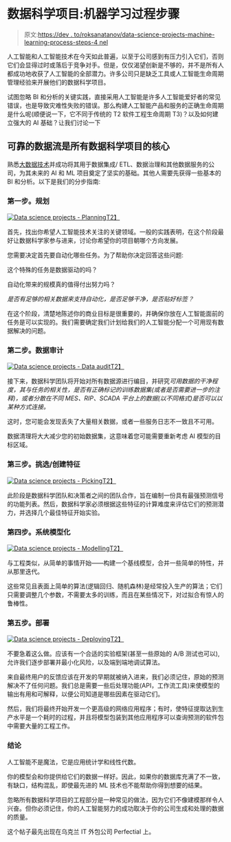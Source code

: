 # 数据科学项目:机器学习过程步骤

> 原文:[https://dev . to/roksanatanov/data-science-projects-machine-learning-process-steps-4 nel](https://dev.to/roksanatanov/data-science-projects-machine-learning-process-steps-4nel)

人工智能和人工智能技术在今天如此普遍，以至于公司感到有压力引入它们，否则它们会显得过时或落后于竞争对手。但是，仅仅渴望创新是不够的，并不是所有人都成功地收获了人工智能的全部潜力。许多公司只是缺乏工具或人工智能生命周期管理经验来开展他们的数据科学项目。

试图忽略 BI 和分析的关键实践，直接采用人工智能是许多人工智能爱好者的常见错误，也是导致灾难性失败的错误。那么构建人工智能产品和服务的正确生命周期是什么呢(顺便说一下，它不同于传统的 T2 软件工程生命周期 T3)？以及如何建立强大的 AI 基础？让我们讨论一下

## [](#reliable-data-flow-at-the-core-of-all-data-science-project)可靠的数据流是所有数据科学项目的核心

熟悉[大数据技术](https://perfectial.com/blog/how-corporations-can-leverage-big-data/)并成功将其用于数据集成/ ETL、数据治理和其他数据服务的公司，为其未来的 AI 和 ML 项目奠定了坚实的基础。其他人需要先获得一些基本的 BI 和分析。以下是我们的分步指南:

### [](#step-1-planning)第一步。规划

[![Data science projects - Planning](../Images/1beb0735b99273828f5e23db2edbb4a1.png)T2】](https://res.cloudinary.com/practicaldev/image/fetch/s--LQne62hY--/c_limit%2Cf_auto%2Cfl_progressive%2Cq_auto%2Cw_880/https://perfectial.com/wp-content/uploads/2019/06/Data-science-projects-Planning.jpg)

首先，找出你希望人工智能技术关注的关键领域。一般的实践表明，在这个阶段最好让数据科学家参与进来，讨论你希望你的项目朝哪个方向发展。

您需要决定首先要自动化哪些任务。为了帮助你决定回答这些问题:

这个特殊的任务是数据驱动的吗？

自动化带来的规模真的值得付出努力吗？

*是否有足够的相关数据来支持自动化，是否足够干净，是否贴好标签？*

在这个阶段，清楚地陈述你的商业目标是很重要的，并确保你放在人工智能面前的任务是可以实现的。我们需要确定我们计划给我们的人工智能分配一个可用现有数据解决的问题。

### [](#step-2-data-audit)第二步。数据审计

[![Data science projects - Data audit](../Images/f85feb930079f480e59275baadb7a7f5.png)T2】](https://res.cloudinary.com/practicaldev/image/fetch/s--dmizAAFY--/c_limit%2Cf_auto%2Cfl_progressive%2Cq_auto%2Cw_880/https://perfectial.com/wp-content/uploads/2019/06/Data-science-projects-Data-Audit.jpg)

接下来，数据科学团队将开始对所有数据源进行编目，并研究*可用数据的干净程度，其与任务的相关性，是否有正确标记的训练数据集(或者是否需要进一步的注释)，或者分散在不同 MES、RIP、SCADA 平台上的数据(以不同格式)是否可以以某种方式连接。*

这时，您可能会发现丢失了大量相关数据，或者一些服务日志不一致且不可用。

数据清理将大大减少您的初始数据集，这意味着您可能需要重新考虑 AI 模型的目标区域。

### [](#step-3-picking-creating-features)第三步。挑选/创建特征

[![Data science projects - Picking](../Images/46825c6c6fdb4e841e49ed835cb9975a.png)T2】](https://res.cloudinary.com/practicaldev/image/fetch/s--oH2mju55--/c_limit%2Cf_auto%2Cfl_progressive%2Cq_auto%2Cw_880/https://perfectial.com/wp-content/uploads/2019/06/Data-science-projects-Picking.jpg)

此阶段是数据科学团队和决策者之间的团队合作，旨在编制一份具有最强预测信号的功能列表。然后，数据科学家必须根据这些特征的计算难度来评估它们的预测潜力，并选择几个最佳特征开始实验。

### [](#step-4-modelling)第四步。系统模型化

[![Data science projects - Modelling](../Images/ac3b838ffe772a459e5d84b6cad49a92.png)T2】](https://res.cloudinary.com/practicaldev/image/fetch/s--T9f_dA0A--/c_limit%2Cf_auto%2Cfl_progressive%2Cq_auto%2Cw_880/https://perfectial.com/wp-content/uploads/2019/06/Data-science-projects-Modelling.jpg)

与工程类似，从简单的事情开始——构建一个基线模型，合并一些简单的特性，并从那里迭代。

这些常见且表面上简单的算法(逻辑回归、随机森林)是经常投入生产的算法；它们只需要调整几个参数，不需要太多的训练，而且在某些情况下，对过拟合有惊人的鲁棒性。

### [](#step-5-deploying)第五步。部署

[![Data science projects - Deploying](../Images/5f6af10e044537892ded56883d7b8800.png)T2】](https://res.cloudinary.com/practicaldev/image/fetch/s--fPf48XDO--/c_limit%2Cf_auto%2Cfl_progressive%2Cq_auto%2Cw_880/https://perfectial.com/wp-content/uploads/2019/06/Data-science-projects-Deploying.jpg)

不要急着这么做。应该有一个合适的实验框架(甚至一些原始的 A/B 测试也可以),允许我们逐步部署并最小化风险，以及端到端地调试算法。

来自最终用户的反馈应该在开发的早期就被纳入进来，我们必须记住，原始的预测解决不了任何问题。我们总是需要一些后处理功能(API，工作流工具)来使模型的输出有用和可解释，以便公司知道是哪些因素在驱动它们。

然后，我们将最终开始开发一个更高级的网络应用程序；有时，使特征提取达到生产水平是一个耗时的过程，并且将模型包装到其他应用程序可以查询预测的软件包中需要大量的工程工作。

### [](#conclusion)结论

人工智能不是魔法，它是应用统计学和线性代数。

你的模型会和你提供给它们的数据一样好。因此，如果你的数据库充满了不一致，有缺口，结构混乱，即使最先进的 ML 技术也不能帮助你得到想要的结果。

忽略所有数据科学项目的工程部分是一种常见的做法，因为它们不像建模那样令人兴奋。但你必须记住，你的人工智能努力的成功取决于你的公司生成和处理的数据的质量。

这个帖子最先出现在乌克兰 IT 外包公司 Perfectial 上。